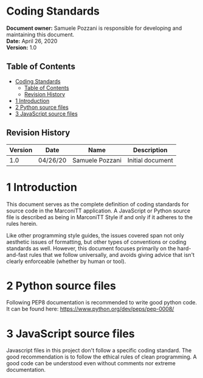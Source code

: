 # Coding Standards

**Document owner:** Samuele Pozzani is responsible for developing and maintaining this document.  
**Date:** April 26, 2020  
**Version:** 1.0

## Table of Contents

- [Coding Standards](#coding-standards)
  - [Table of Contents](#table-of-contents)
  - [Revision History](#revision-history)
- [1 Introduction](#1-introduction)
- [2 Python source files](#2-python-source-files)
- [3 JavaScript source files](#3-javascript-source-files)

## Revision History

| Version | Date     | Name            | Description      |
|---------|----------|-----------------|------------------|
| 1.0     | 04/26/20 | Samuele Pozzani | Initial document |


# 1 Introduction

This document serves as the complete definition of coding standards for source code in the MarconiTT application. A JavaScript or Python source file is described as being in MarconiTT Style if and only if it adheres to the rules herein.  

Like other programming style guides, the issues covered span not only aesthetic issues of formatting, but other types of conventions or coding standards as well. However, this document focuses primarily on the hard-and-fast rules that we follow universally, and avoids giving advice that isn't clearly enforceable (whether by human or tool).

# 2 Python source files

Following PEP8 documentation is recommended to write good python code. It can be found here: https://www.python.org/dev/peps/pep-0008/ 

# 3 JavaScript source files 

Javascript files in this project don't follow a specific coding standard. The good recommendation is to follow the ethical rules of clean programming. A good code can be understood even without comments nor extreme documentation.